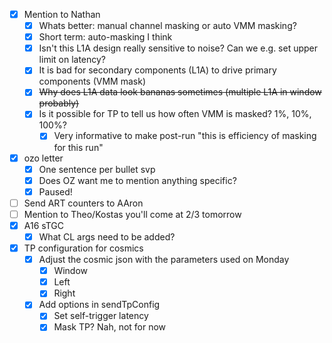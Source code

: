 - [x] Mention to Nathan
  - [x] Whats better: manual channel masking or auto VMM masking?
  - [x] Short term: auto-masking I think
  - [x] Isn't this L1A design really sensitive to noise? Can we e.g. set upper limit on latency?
  - [x] It is bad for secondary components (L1A) to drive primary components (VMM mask)
  - [x] <del>Why does L1A data look bananas sometimes (multiple L1A in window probably)</del>
  - [x] Is it possible for TP to tell us how often VMM is masked? 1%, 10%, 100%?
    - [x] Very informative to make post-run "this is efficiency of masking for this run"
- [x] ozo letter
  - [x] One sentence per bullet svp
  - [x] Does OZ want me to mention anything specific?
  - [x] Paused!
- [ ] Send ART counters to AAron
- [ ] Mention to Theo/Kostas you'll come at 2/3 tomorrow
- [x] A16 sTGC
  - [x] What CL args need to be added?
- [x] TP configuration for cosmics
  - [x] Adjust the cosmic json with the parameters used on Monday
    - [x] Window
    - [x] Left
    - [x] Right
  - [x] Add options in sendTpConfig
    - [x] Set self-trigger latency
    - [x] Mask TP? Nah, not for now
